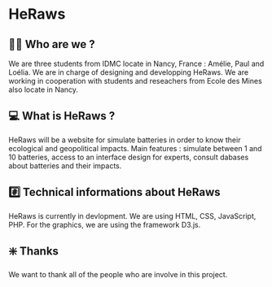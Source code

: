 # HeRaws
## 🧑‍💻 Who are we ?
We are three students from IDMC locate in Nancy, France : Amélie, Paul and Loélia. We are in charge of designing and developping HeRaws.
We are working in cooperation with students and reseachers from Ecole des Mines also locate in Nancy. 

## 💻 What is HeRaws ? 
HeRaws will be a website for simulate batteries in order to know their ecological and geopolitical impacts. 
Main features : simulate between 1 and 10 batteries, access to an interface design for experts, consult dabases about batteries and their impacts.

## #️⃣ Technical informations about HeRaws
HeRaws is currently in devlopment. 
We are using HTML, CSS, JavaScript, PHP. 
For the graphics, we are using the framework D3.js.

## ❇️ Thanks
We want to thank all of the people who are involve in this project.
